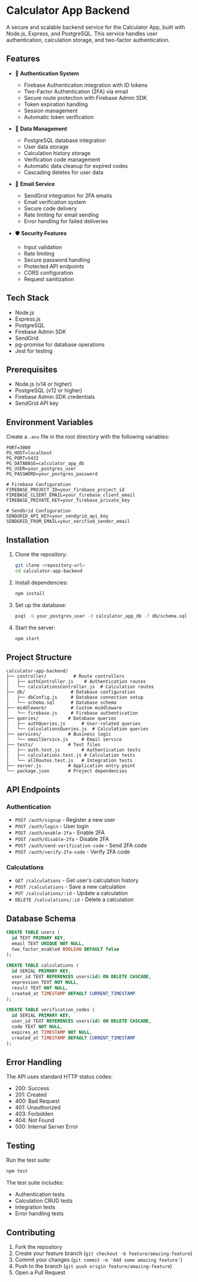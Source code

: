 # Calculator App Backend

A secure and scalable backend service for the Calculator App, built with Node.js, Express, and PostgreSQL. This service handles user authentication, calculation storage, and two-factor authentication.

## Features

- 🔐 **Authentication System**

  - Firebase Authentication integration with ID tokens
  - Two-Factor Authentication (2FA) via email
  - Secure route protection with Firebase Admin SDK
  - Token expiration handling
  - Session management
  - Automatic token verification

- 💾 **Data Management**

  - PostgreSQL database integration
  - User data storage
  - Calculation history storage
  - Verification code management
  - Automatic data cleanup for expired codes
  - Cascading deletes for user data

- 📧 **Email Service**

  - SendGrid integration for 2FA emails
  - Email verification system
  - Secure code delivery
  - Rate limiting for email sending
  - Error handling for failed deliveries

- 🛡️ **Security Features**
  - Input validation
  - Rate limiting
  - Secure password handling
  - Protected API endpoints
  - CORS configuration
  - Request sanitization

## Tech Stack

- Node.js
- Express.js
- PostgreSQL
- Firebase Admin SDK
- SendGrid
- pg-promise for database operations
- Jest for testing

## Prerequisites

- Node.js (v14 or higher)
- PostgreSQL (v12 or higher)
- Firebase Admin SDK credentials
- SendGrid API key

## Environment Variables

Create a `.env` file in the root directory with the following variables:

```env
PORT=3000
PG_HOST=localhost
PG_PORT=5432
PG_DATABASE=calculator_app_db
PG_USER=your_postgres_user
PG_PASSWORD=your_postgres_password

# Firebase Configuration
FIREBASE_PROJECT_ID=your_firebase_project_id
FIREBASE_CLIENT_EMAIL=your_firebase_client_email
FIREBASE_PRIVATE_KEY=your_firebase_private_key

# SendGrid Configuration
SENDGRID_API_KEY=your_sendgrid_api_key
SENDGRID_FROM_EMAIL=your_verified_sender_email
```

## Installation

1. Clone the repository:

   ```bash
   git clone <repository-url>
   cd calculator-app-backend
   ```

2. Install dependencies:

   ```bash
   npm install
   ```

3. Set up the database:

   ```bash
   psql -U your_postgres_user -d calculator_app_db -f db/schema.sql
   ```

4. Start the server:
   ```bash
   npm start
   ```

## Project Structure

```
calculator-app-backend/
├── controller/          # Route controllers
│   ├── authController.js    # Authentication routes
│   └── calculationsController.js  # Calculation routes
├── db/                 # Database configuration
│   ├── dbConfig.js     # Database connection setup
│   └── schema.sql      # Database schema
├── middleware/         # Custom middleware
│   └── firebase.js     # Firebase authentication
├── queries/           # Database queries
│   ├── authQueries.js      # User-related queries
│   └── calculationsQueries.js  # Calculation queries
├── services/          # Business logic
│   └── emailService.js     # Email service
├── tests/             # Test files
│   ├── auth.test.js        # Authentication tests
│   ├── calculations.test.js # Calculation tests
│   └── allRoutes.test.js   # Integration tests
├── server.js          # Application entry point
└── package.json       # Project dependencies
```

## API Endpoints

### Authentication

- `POST /auth/signup` - Register a new user
- `POST /auth/login` - User login
- `POST /auth/enable-2fa` - Enable 2FA
- `POST /auth/disable-2fa` - Disable 2FA
- `POST /auth/send-verification-code` - Send 2FA code
- `POST /auth/verify-2fa-code` - Verify 2FA code

### Calculations

- `GET /calculations` - Get user's calculation history
- `POST /calculations` - Save a new calculation
- `PUT /calculations/:id` - Update a calculation
- `DELETE /calculations/:id` - Delete a calculation

## Database Schema

```sql
CREATE TABLE users (
  id TEXT PRIMARY KEY,
  email TEXT UNIQUE NOT NULL,
  two_factor_enabled BOOLEAN DEFAULT false
);

CREATE TABLE calculations (
  id SERIAL PRIMARY KEY,
  user_id TEXT REFERENCES users(id) ON DELETE CASCADE,
  expression TEXT NOT NULL,
  result TEXT NOT NULL,
  created_at TIMESTAMP DEFAULT CURRENT_TIMESTAMP
);

CREATE TABLE verification_codes (
  id SERIAL PRIMARY KEY,
  user_id TEXT REFERENCES users(id) ON DELETE CASCADE,
  code TEXT NOT NULL,
  expires_at TIMESTAMP NOT NULL,
  created_at TIMESTAMP DEFAULT CURRENT_TIMESTAMP
);
```

## Error Handling

The API uses standard HTTP status codes:

- 200: Success
- 201: Created
- 400: Bad Request
- 401: Unauthorized
- 403: Forbidden
- 404: Not Found
- 500: Internal Server Error

## Testing

Run the test suite:

```bash
npm test
```

The test suite includes:

- Authentication tests
- Calculation CRUD tests
- Integration tests
- Error handling tests

## Contributing

1. Fork the repository
2. Create your feature branch (`git checkout -b feature/amazing-feature`)
3. Commit your changes (`git commit -m 'Add some amazing feature'`)
4. Push to the branch (`git push origin feature/amazing-feature`)
5. Open a Pull Request
